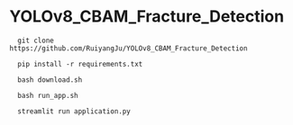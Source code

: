 # YOLOv8_CBAM_Fracture_Detection


```
  git clone https://github.com/RuiyangJu/YOLOv8_CBAM_Fracture_Detection
```

```
  pip install -r requirements.txt
```

```
  bash download.sh
```

```
  bash run_app.sh
```

```
  streamlit run application.py
```

